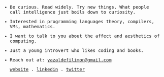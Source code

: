<samp>


- Be curious. Read widely. Try new things. What people call intelligence just boils down to curiosity.
  
- Interested in programming languages theory, compilers, VMs, mathematics.

- I want to talk to you about the affect and aesthetics of computing.
  
- Just a young introvert who likes coding and books.
  
 - Reach out at: [yazaldefilimon@gmail.com](mailto:yazaldefilimon@gmail.com)
  
    <p align="enter">
    <a href="https://yazaldefilimone.com">website</a> .
    <a href="https://www.linkedin.com/in/yazalde-filimone">linkedin</a> .
    <a href="https://twitter.com/yazaldefilimone">twitter</a>
    </p>
